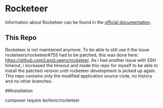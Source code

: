 # Rocketeer

Information about Rocketeer can be found in the [official documentation](http://rocketeer.autopergamene.eu/#/docs/docs/I-Introduction/Getting-started).

## This Repo

Rocketeer is not maintained anymore. To be able to still use it the issue rocketeers/rocketeer#755 had to be patched, this was done here: https://github.com/LenzLueers/rocketeer. 
As i had another issue with SSH timeout, i increased the timeout and made this repo for myself to be able to install the patched version 
until rocketeer development is picked up again. This repo contains only the modified application source code, no history and no other branches. 

##Installation

composer require leofonic/rocketeer